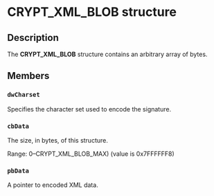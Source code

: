 # CRYPT_XML_BLOB structure

## Description

The **CRYPT_XML_BLOB** structure contains an arbitrary array of bytes.

## Members

### `dwCharset`

Specifies the character set used to encode the signature.

### `cbData`

The size, in bytes, of this structure.

Range: 0–CRYPT_XML_BLOB_MAX) (value is 0x7FFFFFF8)

### `pbData`

A pointer to encoded XML data.
